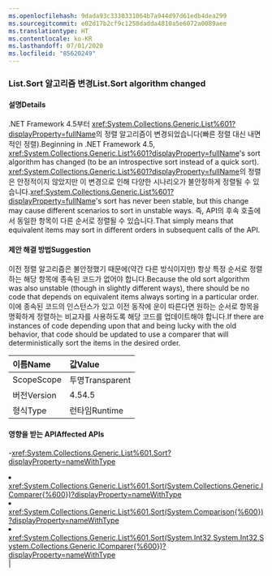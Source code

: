 ```yaml
---
ms.openlocfilehash: 9dada93c3330331064b7a944d97d61edb4dea299
ms.sourcegitcommit: e02d17b2cf9c1258dadda4810a5e6072a0089aee
ms.translationtype: HT
ms.contentlocale: ko-KR
ms.lasthandoff: 07/01/2020
ms.locfileid: "85620249"
---
```

### <a name="listsort-algorithm-changed"></a><span data-ttu-id="4803a-101">List.Sort 알고리즘 변경</span><span class="sxs-lookup"><span data-stu-id="4803a-101">List.Sort algorithm changed</span></span>

#### <a name="details"></a><span data-ttu-id="4803a-102">설명</span><span class="sxs-lookup"><span data-stu-id="4803a-102">Details</span></span>

<span data-ttu-id="4803a-103">.NET Framework 4.5부터 <xref:System.Collections.Generic.List%601?displayProperty=fullName>의 정렬 알고리즘이 변경되었습니다(빠른 정렬 대신 내면적인 정렬).</span><span class="sxs-lookup"><span data-stu-id="4803a-103">Beginning in .NET Framework 4.5, <xref:System.Collections.Generic.List%601?displayProperty=fullName>'s sort algorithm has changed (to be an introspective sort instead of a quick sort).</span></span> <span data-ttu-id="4803a-104"><xref:System.Collections.Generic.List%601?displayProperty=fullName>의 정렬은 안정적이지 않았지만 이 변경으로 인해 다양한 시나리오가 불안정하게 정렬될 수 있습니다.</span><span class="sxs-lookup"><span data-stu-id="4803a-104"><xref:System.Collections.Generic.List%601?displayProperty=fullName>'s sort has never been stable, but this change may cause different scenarios to sort in unstable ways.</span></span> <span data-ttu-id="4803a-105">즉, API의 후속 호출에서 동일한 항목이 다른 순서로 정렬될 수 있습니다.</span><span class="sxs-lookup"><span data-stu-id="4803a-105">That simply means that equivalent items may sort in different orders in subsequent calls of the API.</span></span>

#### <a name="suggestion"></a><span data-ttu-id="4803a-106">제안 해결 방법</span><span class="sxs-lookup"><span data-stu-id="4803a-106">Suggestion</span></span>

<span data-ttu-id="4803a-107">이전 정렬 알고리즘은 불안정했기 때문에(약간 다른 방식이지만) 항상 특정 순서로 정렬하는 해당 항목에 종속된 코드가 없어야 합니다.</span><span class="sxs-lookup"><span data-stu-id="4803a-107">Because the old sort algorithm was also unstable (though in slightly different ways), there should be no code that depends on equivalent items always sorting in a particular order.</span></span> <span data-ttu-id="4803a-108">이에 종속된 코드의 인스턴스가 있고 이전 동작에 운이 따른다면 원하는 순서로 항목을 명확하게 정렬하는 비교자를 사용하도록 해당 코드를 업데이트해야 합니다.</span><span class="sxs-lookup"><span data-stu-id="4803a-108">If there are instances of code depending upon that and being lucky with the old behavior, that code should be updated to use a comparer that will deterministically sort the items in the desired order.</span></span>

| <span data-ttu-id="4803a-109">이름</span><span class="sxs-lookup"><span data-stu-id="4803a-109">Name</span></span>    | <span data-ttu-id="4803a-110">값</span><span class="sxs-lookup"><span data-stu-id="4803a-110">Value</span></span>       |
|:--------|:------------|
| <span data-ttu-id="4803a-111">Scope</span><span class="sxs-lookup"><span data-stu-id="4803a-111">Scope</span></span>   |<span data-ttu-id="4803a-112">투명</span><span class="sxs-lookup"><span data-stu-id="4803a-112">Transparent</span></span>|
|<span data-ttu-id="4803a-113">버전</span><span class="sxs-lookup"><span data-stu-id="4803a-113">Version</span></span>|<span data-ttu-id="4803a-114">4.5</span><span class="sxs-lookup"><span data-stu-id="4803a-114">4.5</span></span>|
|<span data-ttu-id="4803a-115">형식</span><span class="sxs-lookup"><span data-stu-id="4803a-115">Type</span></span>|<span data-ttu-id="4803a-116">런타임</span><span class="sxs-lookup"><span data-stu-id="4803a-116">Runtime</span></span>

#### <a name="affected-apis"></a><span data-ttu-id="4803a-117">영향을 받는 API</span><span class="sxs-lookup"><span data-stu-id="4803a-117">Affected APIs</span></span>

-<xref:System.Collections.Generic.List%601.Sort?displayProperty=nameWithType></li><li><xref:System.Collections.Generic.List%601.Sort(System.Collections.Generic.IComparer{%600})?displayProperty=nameWithType></li><li><xref:System.Collections.Generic.List%601.Sort(System.Comparison{%600})?displayProperty=nameWithType></li><li><xref:System.Collections.Generic.List%601.Sort(System.Int32,System.Int32,System.Collections.Generic.IComparer{%600})?displayProperty=nameWithType></li></ul>|
